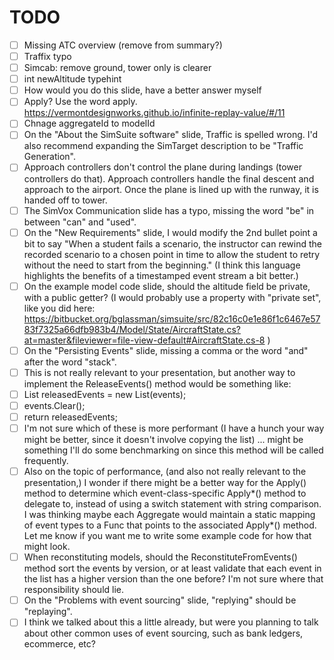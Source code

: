# TODO

- [ ] Missing ATC overview (remove from summary?)
- [ ] Traffix typo
- [ ] Simcab: remove ground, tower only is clearer
- [ ] int newAltitude typehint
- [ ] How would you do this slide, have a better answer myself
- [ ] Apply? Use the word apply.  https://vermontdesignworks.github.io/infinite-replay-value/#/11
- [ ] Chnage aggregateId to modelId
- [ ] On the "About the SimSuite software" slide, Traffic is spelled wrong. I'd also recommend expanding the SimTarget description to be "Traffic Generation".
- [ ] Approach controllers don't control the plane during landings (tower controllers do that). Approach controllers handle the final descent and approach to the airport. Once the plane is lined up with the runway, it is handed off to tower.
- [ ] The SimVox Communication slide has a typo, missing the word "be" in between "can" and "used".
- [ ] On the "New Requirements" slide, I would modify the 2nd bullet point a bit to say "When a student fails a scenario, the instructor can rewind the recorded scenario to a chosen point in time to allow the student to retry without the need to start from the beginning." (I think this language highlights the benefits of a timestamped event stream a bit better.)
- [ ] On the example model code slide, should the altitude field be private, with a public getter? (I would probably use a property with "private set", like you did here: https://bitbucket.org/bglassman/simsuite/src/82c16c0e1e86f1c6467e5783f7325a66dfb983b4/Model/State/AircraftState.cs?at=master&fileviewer=file-view-default#AircraftState.cs-8 )
- [ ] On the "Persisting Events" slide, missing a comma or the word "and" after the word "stack".
- [ ] This is not really relevant to your presentation, but another way to implement the ReleaseEvents() method would be something like:
- [ ] List<ModelChangedEvent> releasedEvents = new List<ModelChangedEvent>(events);
- [ ] events.Clear();
- [ ] return releasedEvents;
- [ ] I'm not sure which of these is more performant (I have a hunch your way might be better, since it doesn't involve copying the list) ... might be something I'll do some benchmarking on since this method will be called frequently.
- [ ] Also on the topic of performance, (and also not really relevant to the presentation,) I wonder if there might be a better way for the Apply() method to determine which event-class-specific Apply*() method to delegate to, instead of using a switch statement with string comparison. I was thinking maybe each Aggregate would maintain a static mapping of event types to a Func<T> that points to the associated Apply*() method. Let me know if you want me to write some example code for how that might look.
- [ ] When reconstituting models, should the ReconstituteFromEvents() method sort the events by version, or at least validate that each event in the list has a higher version than the one before? I'm not sure where that responsibility should lie.
- [ ] On the "Problems with event sourcing" slide, "replying" should be "replaying".
- [ ] I think we talked about this a little already, but were you planning to talk about other common uses of event sourcing, such as bank ledgers, ecommerce, etc?
